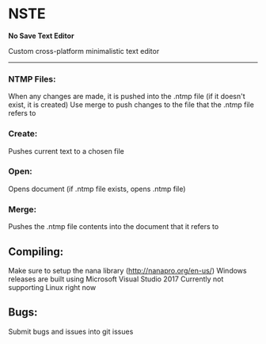 # NSTE
**No Save Text Editor**

Custom cross-platform minimalistic text editor
<hr>





### NTMP Files:
When any changes are made, it is pushed into the .ntmp file (if it doesn't exist, it is created)
Use merge to push changes to the file that the .ntmp file refers to

### Create:
Pushes current text to a chosen file

### Open:
Opens document (if .ntmp file exists, opens .ntmp file)

### Merge:
Pushes the .ntmp file contents into the document that it refers to





## Compiling:
Make sure to setup the nana library (http://nanapro.org/en-us/)
Windows releases are built using Microsoft Visual Studio 2017
Currently not supporting Linux right now

## Bugs:
Submit bugs and issues into git issues
